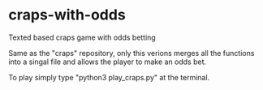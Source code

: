 # craps-with-odds
Texted based craps game with odds betting

Same as the "craps" repository, only this verions merges all the functions into a singal file and allows the player to make an odds bet.

To play simply type "python3 play_craps.py" at the terminal.
